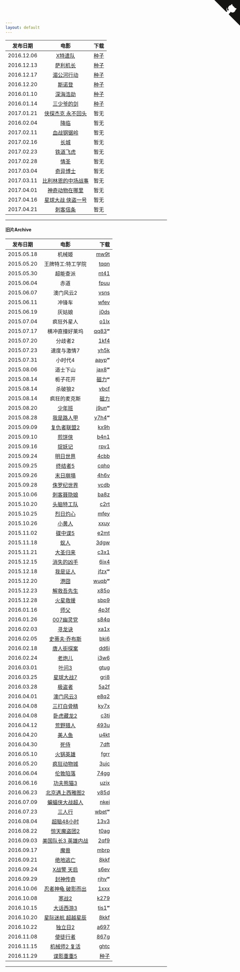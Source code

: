 ```yaml
---
layout: default
---
```


| 发布日期        | 电影           | 下载  |
| ------------- |:-------------:| -----:|
| 2016.12.06      | [X特遣队](https://movie.douban.com/subject/3569910/)      | [种子](https://pan.baidu.com/s/1eS5KoPs) |
| 2016.12.13      | [萨利机长](https://movie.douban.com/subject/26416603/)      | [种子](https://pan.baidu.com/s/1o8ErPF0) |
| 2016.12.17      | [湄公河行动](https://movie.douban.com/subject/25815034/)      | [种子](https://pan.baidu.com/s/1cxLGNs) |
| 2016.12.20      | [斯诺登](https://movie.douban.com/subject/25900819/)      | [种子](https://pan.baidu.com/s/1eSMH62e) |
| 2016.01.10      | [深海浩劫](https://movie.douban.com/subject/22266320/)      | [种子](https://pan.baidu.com/s/1qYyaFbY) |
| 2016.01.14      | [三少爷的剑](https://movie.douban.com/subject/21350556/)      | [种子](https://pan.baidu.com/s/1kVg9VRh) |
| 2017.01.21      | [侠探杰克 永不回头](https://movie.douban.com/subject/25789402/)      | 暂无 |
| 2016.02.04      | [降临](https://movie.douban.com/subject/21324900/)      | 暂无 |
| 2017.02.11      | [血战钢锯岭](https://movie.douban.com/subject/26325320/)      | 暂无 |
| 2017.02.16      | [长城](https://movie.douban.com/subject/6982558/)      | 暂无 |
| 2017.02.23      | [铁道飞虎](https://movie.douban.com/subject/26389069)      | 暂无 |
| 2017.02.28      | [情圣](https://movie.douban.com/subject/26879060/)      | 暂无 |
| 2017.03.04      | [奇异博士](https://movie.douban.com/subject/3025375)      | 暂无 |
| 2017.03.11      | [比利林恩的中场战事](https://movie.douban.com/subject/25983044)      | 暂无 |
| 2017.04.01      | [神奇动物在哪里](https://movie.douban.com/subject/25726614/)      | 暂无 |
| 2017.04.16      | [星球大战 侠盗一号](https://movie.douban.com/subject/25894431/)      | 暂无 |
| 2017.04.21      | [刺客信条](https://movie.douban.com/subject/11526817/)      | 暂无 |


---

#### 旧片Archive

| 发布日期        | 电影           | 下载  |
| ------------- |:-------------:| -----:|
| 2015.05.18      | 机械姬 | [mw9t](http://pan.baidu.com/s/1tuHye) |
| 2015.05.20      | 王牌特工:特工学院 | [tqqn](http://pan.baidu.com/s/1o6vEloI)|
| 2015.05.30      | 超能查派 | [nt41](http://pan.baidu.com/s/1sjmfckd) |
| 2015.06.04      | 赤道 |[fpuu](http://pan.baidu.com/s/1gdxvqzL) |
| 2015.06.07      | 澳门风云2 | [vsns](http://pan.baidu.com/s/1kTh7Z99)|
| 2015.06.11      | 冲锋车 | [wfev](http://pan.baidu.com/s/1hq7wMkk)|
| 2015.06.19      | 灰姑娘 | [j0ds](http://pan.baidu.com/s/1jG4B39s )|
| 2015.07.04      | 疯狂外星人 | [o1lx](http://pan.baidu.com/s/1dDIZKat)|
| 2015.07.17      | 横冲直撞好莱坞 | [qq83](http://pan.baidu.com/s/1i3EOHWL)ʷ |
| 2015.07.20      | 分歧者2 | [1kf4](http://pan.baidu.com/s/1ntIK70H) |
| 2015.07.23      | 速度与激情7 |[yh5k](http://pan.baidu.com/s/1eQD9nA6)|
| 2015.07.31      | 小时代4 | [aayp](http://pan.baidu.com/s/1qWqUGQo)ʷ |
| 2015.08.06      | 道士下山 | [jax8](http://pan.baidu.com/s/1BG5QI)ʷ  |
| 2015.08.14      | 栀子花开 | [磁力](magnet:?xt=urn:btih:3A8C40DB47B9A928A6CC160C68E85709578671BA)ʷ |
| 2015.08.14      | 杀破狼2 |[vbcf](http://pan.baidu.com/s/1hqCmv9E)|
| 2015.08.14      | 疯狂的麦克斯  |[磁力](magnet:?xt=urn:btih:ac4c728505e107f1d5401fa57163b6d2a5ae9279&dn=Mad.Max.Fury.Road.2015.1080p.BluRay.x264.DTS-WiKi&xl=14561825500)|
| 2015.08.20      | [少年班](http://movie.douban.com/subject/26219652/) | [j9un](http://pan.baidu.com/s/1mgIiL0c)ʷ|
| 2015.08.28      | [我是路人甲](http://movie.douban.com/subject/25746375/) | [y7h4](http://pan.baidu.com/s/1o626HPg)ʷ|
| 2015.09.09      | [复仇者联盟2](http://movie.douban.com/subject/10741834/)  |   [kx9h](http://pan.baidu.com/s/1sjmlNWD)|
| 2015.09.10      | [煎饼侠](http://movie.douban.com/subject/25895276/) | [b4n1](http://pan.baidu.com/s/1eQ11EHs) |
| 2015.09.16      | [捉妖记](http://movie.douban.com/subject/25723907/) | [rpv1](http://pan.baidu.com/s/1c0FdlG8) |
| 2015.09.24      | [明日世界](http://movie.douban.com/subject/6873042/)      |  [4cbb](http://pan.baidu.com/s/1kTzqhZD) |
| 2015.09.25       | [终结者5](http://movie.douban.com/subject/3338862/)      |[cqho](http://pan.baidu.com/s/1nt7tHrV)|
| 2015.09.26      | [末日崩塌](http://movie.douban.com/subject/25786077/) |[4h6v](http://pan.baidu.com/s/1hqxuMu4 ) |
| 2015.09.28      | [侏罗纪世界](http://movie.douban.com/subject/10440138/)      | [vcdb](http://pan.baidu.com/s/1eQwd674)|
| 2015.10.06      | [刺客聂隐娘](http://movie.douban.com/subject/2303845)  |  [ba8z](http://pan.baidu.com/s/1eQFGvom)|
| 2015.10.20      | [头脑特工队](http://movie.douban.com/subject/10533913/)     |   [c2rt](http://pan.baidu.com/s/1c0Bb5Aw)|
| 2015.10.25      | [烈日灼心](http://movie.douban.com/subject/24719063/)     | [mfey](http://pan.baidu.com/s/1eCfMY)|
| 2015.10.26      | [小黄人](http://movie.douban.com/subject/11624706/)      |[xxuy](http://pan.baidu.com/s/1kTNaXmv) |
| 2015.11.02      | [碟中谍5](http://movie.douban.com/subject/10727641)      |[e2mt](http://pan.baidu.com/s/1eQkAkIu) |
| 2015.11.18      | [蚁人](http://movie.douban.com/subject/1866473/)      |[3dgw](http://pan.baidu.com/s/1bnulb5d ) |
| 2015.11.21      | [大圣归来](http://movie.douban.com/subject/26277313/) | [c3x1](http://pan.baidu.com/s/1o6CfHUi) |
| 2015.12.15      | [消失的凶手](https://movie.douban.com/subject/25778483/)      | [6ix4](http://pan.baidu.com/s/1kUaEDnT)  |
| 2015.12.18      | [我是证人](http://movie.douban.com/subject/26313973/)      | [jfzx](http://pan.baidu.com/s/1sk16S4P)ʷ|
| 2015.12.20      | [港囧](http://movie.douban.com/subject/25710912/)      | [wuqb](http://pan.baidu.com/s/1o7uRAo6)ʷ|
| 2015.12.23      | [解救吾先生](http://movie.douban.com/subject/25798448/)      | [x85o](http://pan.baidu.com/s/1dEpf7iD) |
| 2015.12.28      | [火星救援](http://movie.douban.com/subject/25864085)      | [sbp9](http://pan.baidu.com/s/1qXyTPyG)|
| 2016.01.16      | [师父](http://movie.douban.com/subject/25919910/)      | [4p3f](http://pan.baidu.com/s/1i3Ob4Fz)|
| 2016.01.26      | [007幽灵党](http://movie.mtime.com/194879/)      | [s84q](http://pan.baidu.com/s/1c0UrGUs) |
| 2016.02.03      | [寻龙诀](http://movie.douban.com/subject/3077412)      | [xa1x](http://pan.baidu.com/s/1eQTFFyE)|
| 2016.02.05      | [史蒂夫·乔布斯](http://movie.douban.com/subject/25850443/)      | [bki6](http://pan.baidu.com/s/1hrm8vRm ) |
| 2016.02.18      | [唐人街探案](http://movie.douban.com/subject/26311973/)      | [dd6i](http://pan.baidu.com/s/1dEhsK2d)|
| 2016.02.24      | [老炮儿](http://movie.douban.com/subject/24751756)      | [i3w6](http://pan.baidu.com/s/1o7hI2vw)|
| 2016.03.01      | [叶问3](http://movie.douban.com/subject/11598977/)     | [gtug](http://pan.baidu.com/s/1Tvyeq)|
| 2016.03.25      | [星球大战7](https://movie.douban.com/subject/20326665/)     | [gri8](http://pan.baidu.com/s/1pLsxSdP) |
| 2016.03.28      | [极盗者](https://movie.douban.com/subject/25809384/)     | [5a2f](http://pan.baidu.com/s/1nu6yP5J) |
| 2016.04.01      | [澳门风云3](http://movie.douban.com/subject/26334559/)     | [e8q2](http://pan.baidu.com/s/1mhICmWo) |
| 2016.04.08      | [三打白骨精](http://movie.douban.com/subject/25827963/)     | [ky7x](http://pan.baidu.com/s/1qYnCLuW) |
| 2016.04.08      | [卧虎藏龙2](http://movie.douban.com/subject/21327512/)     | [c3ti](http://pan.baidu.com/s/1eR2Aa2Y) |
| 2016.04.12      | [荒野猎人](http://movie.douban.com/subject/5327268/)     | [493u](http://pan.baidu.com/s/1bpLTm8n)  |
| 2016.04.20      | [美人鱼](http://movie.douban.com/subject/19944106/)     | [u4kt](http://pan.baidu.com/s/1skPo1pr)|
| 2016.04.30      | [死侍](http://movie.mtime.com/106309/)     | [7dft](http://pan.baidu.com/s/1bXkYqq)  |
| 2016.05.10      | [火锅英雄](https://movie.douban.com/subject/25662327/)     | [fgrr](http://pan.baidu.com/s/1slwzkAT)|
| 2016.05.20      | [疯狂动物城](https://movie.douban.com/subject/25662329/)     | [3ujc](http://pan.baidu.com/s/1cxA1wa) |
| 2016.06.04      | [伦敦陷落](http://movie.mtime.com/211903/)     | [74gg](http://pan.baidu.com/s/1qXWehtE)  |
| 2016.06.16      | [功夫熊猫3](http://movie.douban.com/subject/11589036/)     | [uzix](https://pan.baidu.com/s/1eRKWc9O) |
| 2016.06.23      | [北京遇上西雅图2](http://movie.mtime.com/211903/)     | [v85d](http://pan.baidu.com/s/1eSe7i8q)  |
| 2016.07.09     | [蝙蝠侠大战超人](http://movie.douban.com/subject/24750534/)     | [nkei](http://pan.baidu.com/s/1i5uaIt3) |
| 2016.07.23     | [三人行](https://movie.douban.com/subject/26235349/)     |[wbet](https://pan.baidu.com/s/1boVl3XX)ʷ |
| 2016.08.04     | [超脑48小时](https://movie.douban.com/)     |[13v3](http://pan.baidu.com/s/1hsmCiEC) |
| 2016.08.22      | [惊天魔盗团2](https://movie.douban.com/subject/25662337/)      | [t0ag](http://pan.baidu.com/s/1eSynov4) |
| 2016.09.03     | [美国队长3 英雄内战](https://movie.douban.com/subject/25820460/)     | [2qf9](https://pan.baidu.com/s/1slStCRF) |
| 2016.09.17      | [魔兽](https://movie.douban.com/subject/2131940/)      | [mbrp](https://pan.baidu.com/s/1qYzW4ry) |
| 2016.09.21     | [绝地逃亡](https://movie.douban.com/subject/24529353/)     | [8kkf](https://pan.baidu.com/s/1hrJAT3Q)  |
| 2016.09.24     | [X战警 天启](https://movie.douban.com/subject/25786060/)     | [s6ev](https://pan.baidu.com/s/1i4REPN3) |
| 2016.09.29      | [封神传奇](https://movie.douban.com/subject/25850122/)      | [rjhv](https://pan.baidu.com/s/1dFE79Ih)ʷ |
| 2016.10.06      | [忍者神龟 破影而出](https://movie.douban.com/subject/25955779/)      | [1xxx](https://pan.baidu.com/s/1qYGl7uG) |
| 2016.10.08      | [寒战2](https://movie.douban.com/subject/20505982/)      | [k279](https://pan.baidu.com/s/1boCZ48B) |
| 2016.10.15      | [大话西游3](https://movie.douban.com/subject/26284595/)      | [tis1](https://pan.baidu.com/s/1kUTDNxH)ʷ|
| 2016.10.20      | [星际迷航 超越星辰](https://movie.douban.com/subject/22939161/)      | [8kkf](https://pan.baidu.com/s/1hrJAT3Q) |
| 2016.10.22      | [独立日2](https://movie.douban.com/subject/4811813/)      | [a697](https://pan.baidu.com/s/1mik7hhA) |
| 2016.11.08      | [使徒行者](https://movie.douban.com/subject/26336253/)      | [867g](https://pan.baidu.com/s/1dEJHSxr) |
| 2016.11.15      | [机械师2 复活](https://movie.douban.com/subject/25825412/)      | [ghtc](https://pan.baidu.com/s/1i5a4V21)|
| 2016.11.29      | [谍影重重5](https://movie.douban.com/subject/26266072/)      | [种子](https://pan.baidu.com/s/1qYPHO9e) |

---


<a href="https://github.com/moviex/moviex.github.io/edit/master/index.md" class="github-corner"><svg width="80" height="80" viewBox="0 0 250 250" style="fill:#151513; color:#fff; position: absolute; top: 0; border: 0; right: 0;"><path d="M0,0 L115,115 L130,115 L142,142 L250,250 L250,0 Z"></path><path d="M128.3,109.0 C113.8,99.7 119.0,89.6 119.0,89.6 C122.0,82.7 120.5,78.6 120.5,78.6 C119.2,72.0 123.4,76.3 123.4,76.3 C127.3,80.9 125.5,87.3 125.5,87.3 C122.9,97.6 130.6,101.9 134.4,103.2" fill="currentColor" style="transform-origin: 130px 106px;" class="octo-arm"></path><path d="M115.0,115.0 C114.9,115.1 118.7,116.5 119.8,115.4 L133.7,101.6 C136.9,99.2 139.9,98.4 142.2,98.6 C133.8,88.0 127.5,74.4 143.8,58.0 C148.5,53.4 154.0,51.2 159.7,51.0 C160.3,49.4 163.2,43.6 171.4,40.1 C171.4,40.1 176.1,42.5 178.8,56.2 C183.1,58.6 187.2,61.8 190.9,65.4 C194.5,69.0 197.7,73.2 200.1,77.6 C213.8,80.2 216.3,84.9 216.3,84.9 C212.7,93.1 206.9,96.0 205.4,96.6 C205.1,102.4 203.0,107.8 198.3,112.5 C181.9,128.9 168.3,122.5 157.7,114.1 C157.9,116.9 156.7,120.9 152.7,124.9 L141.0,136.5 C139.8,137.7 141.6,141.9 141.8,141.8 Z" fill="currentColor" class="octo-body"></path></svg></a><style>.github-corner:hover .octo-arm{animation:octocat-wave 560ms ease-in-out}@keyframes octocat-wave{0%,100%{transform:rotate(0)}20%,60%{transform:rotate(-25deg)}40%,80%{transform:rotate(10deg)}}@media (max-width:500px){.github-corner:hover .octo-arm{animation:none}.github-corner .octo-arm{animation:octocat-wave 560ms ease-in-out}}</style>

